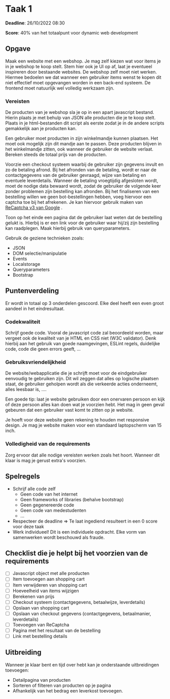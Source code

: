 # Taak 1

**Deadline**: 26/10/2022 08:30

**Score**: 40% van het totaalpunt voor dynamic web development

## Opgave

Maak een website met een webshop. Je mag zelf kiezen wat voor items je in je webshop te koop stelt. Stem hier ook je UI op af, laat je eventueel inspireren door bestaande websites. De webshop zelf moet niet werken. Hiermee bedoelen we dat wanneer een gebruiker items wenst te kopen dit niet effectief moet opgevangen worden in een back-end systeem. De frontend moet natuurlijk wel volledig werkzaam zijn.

### Vereisten

De producten van je webshop sla je op in een apart javascript bestand. Hierin plaats je met behulp van JSON alle producten die je te koop stelt. Plaats in je html-bestanden dit script als eerste zodat je in de andere scripts gemakkelijk aan je producten kan.

Een gebruiker moet producten in zijn winkelmandje kunnen plaatsen. Het moet ook mogelijk zijn dit mandje aan te passen. Deze producten blijven in het winkelmandje zitten, ook wanneer de gebruiker de website verlaat.
Bereken steeds de totaal prijs van de producten.

Voorzie een checkout systeem waarbij de gebruiker zijn gegevens invult en zo de betaling afrond. Bij het afronden van de betaling, wordt er naar de contactgegevens van de gebruiker gevraagd, wijze van betaling en eventuele leverdetails. Wanneer de betaling vroegtijdig afgesloten wordt, moet de nodige data bewaard wordt, zodat de gebruiker de volgende keer zonder problemen zijn bestelling kan afronden. Bij het finaliseren van een bestelling willen we geen bot-bestellingen hebben, voeg hiervoor een captcha toe bij het afrekenen. Je kan hiervoor gebruik maken van [ReCaptcha v3 van Google](https://developers.google.com/recaptcha/docs/v3) .

Toon op het einde een pagina dat de gebruiker laat weten dat de bestelling gelukt is. Hierbij is er een link voor de gebruiker waar hij/zij zijn bestelling kan raadplegen. Maak hierbij gebruik van queryparameters.

Gebruik de geziene technieken zoals:

- JSON
- DOM selectie/manipulatie
- Events
- Localstorage
- Queryparameters
- Bootstrap

## Puntenverdeling

Er wordt in totaal op 3 onderdelen gescoord. Elke deel heeft een even groot aandeel in het eindresultaat.

### Codekwaliteit

Schrijf goede code. Vooral de javascript code zal beoordeeld worden, maar vergeet ook de kwaliteit van je HTML en CSS niet (W3C validator). Denk hierbij aan het gebruik van goede naamgevingen, ESLint regels, duidelijke code, code die geen errors geeft, ...

### Gebruiksvriendelijkheid

De website/webapplicatie die je schrijft moet voor de eindgebruiker eenvoudig te gebruiken zijn. Dit wil zeggen dat alles op logische plaatsen staat, de gebruiker geholpen wordt als die verkeerde acties onderneemt, alles leesbaar is, ....

Een goede tip: laat je website gebruiken door een onervaren persoon en kijk of deze persoon alles kan doen wat je voorzien hebt. Het mag in geen geval gebeuren dat een gebruiker vast komt te zitten op je website.

Je hoeft voor deze website geen rekening te houden met responsive design. Je mag je website maken voor een standaard laptopscherm van 15 inch.

### Volledigheid van de requirements

Zorg ervoor dat alle nodige vereisten werken zoals het hoort. Wanneer dit klaar is mag je gerust extra's voorzien.

## Spelregels

- Schrijf alle code zelf
  - Geen code van het internet
  - Geen frameworks of libraries (behalve bootstrap)
  - Geen gegenereerde code
  - Geen code van medestudenten
  - ...
- Respecteer de deadline => Te laat ingediend resulteert in een 0 score voor deze taak
- Werk individueel! Dit is een individuele opdracht. Elke vorm van samenwerken wordt beschouwd als fraude.

## Checklist die je helpt bij het voorzien van de requirements

- [ ] Javascript object met alle producten
- [ ] Item toevoegen aan shopping cart
- [ ] Item verwijderen van shopping cart
- [ ] Hoeveelheid van items wijzigen
- [ ] Berekenen van prijs
- [ ] Checkout systeem (contactgegevens, betaalwijze, leverdetails)
- [ ] Opslaan van shopping cart
- [ ] Opslaan van checkout gegevens (contactgegevens, betaalmanier, leverdetails)
- [ ] Toevoegen van ReCaptcha
- [ ] Pagina met het resultaat van de bestelling
- [ ] Link met bestelling details

## Uitbreiding

Wanneer je klaar bent en tijd over hebt kan je onderstaande uitbreidingen toevoegen:

- Detailpagina van producten
- Sorteren of filteren van producten op je pagina
- Afhankelijk van het bedrag een leverkost toevoegen.
